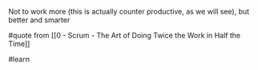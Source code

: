 Not to work more (this is actually counter productive, as we will see), but better and smarter

#quote from [[0 - Scrum - The Art of Doing Twice the Work in Half the Time]]

#learn
